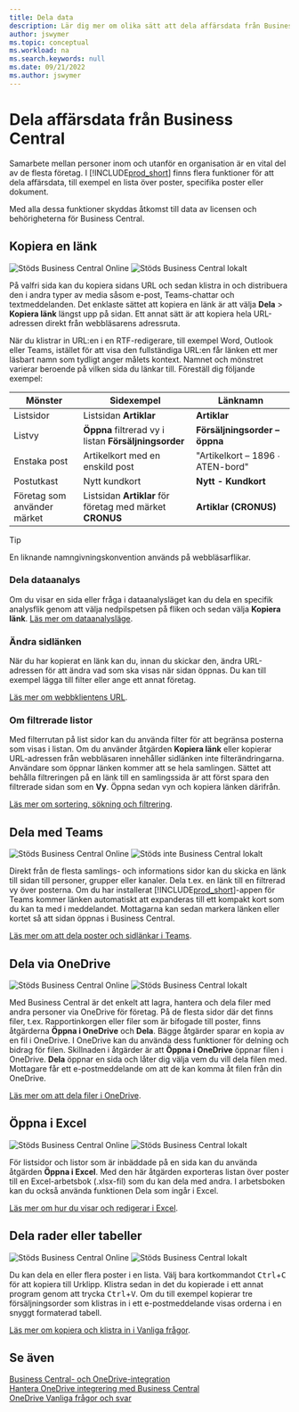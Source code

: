 ```yaml
---
title: Dela data
description: Lär dig mer om olika sätt att dela affärsdata från Business Central.
author: jswymer
ms.topic: conceptual
ms.workload: na
ms.search.keywords: null
ms.date: 09/21/2022
ms.author: jswymer
---
```

# <a name="sharing-business-data-from-business-central"></a>Dela affärsdata från Business Central

Samarbete mellan personer inom och utanför en organisation är en vital del av de flesta företag. I [!INCLUDE[prod_short](includes/prod_short.md)] finns flera funktioner för att dela affärsdata, till exempel en lista över poster, specifika poster eller dokument. <!--, with others&mdash;even those people who don't have a Business Central license in some cases.-->

Med alla dessa funktioner skyddas åtkomst till data av licensen och behörigheterna för Business Central.

## <a name="copying-a-link"></a>Kopiera en länk

![Stöds](media/check.png) Business Central Online ![Stöds](media/check.png) Business Central lokalt

På valfri sida kan du kopiera sidans URL och sedan klistra in och distribuera den i andra typer av media såsom e-post, Teams-chattar och textmeddelanden. Det enklaste sättet att kopiera en länk är att välja **Dela** > **Kopiera länk** längst upp på sidan. Ett annat sätt är att kopiera hela URL-adressen direkt från webbläsarens adressruta.

När du klistrar in URL:en i en RTF-redigerare, till exempel Word, Outlook eller Teams, istället för att visa den fullständiga URL:en får länken ett mer läsbart namn som tydligt anger målets kontext. Namnet och mönstret varierar beroende på vilken sida du länkar till. Föreställ dig följande exempel:

|Mönster|Sidexempel|Länknamn|
|-|-|-|
|Listsidor|Listsidan **Artiklar** | **Artiklar**|
|Listvy| **Öppna** filtrerad vy i listan **Försäljningsorder**|**Försäljningsorder – öppna**|
| Enstaka post|Artikelkort med en enskild post|"Artikelkort – 1896 ∙ ATEN-bord"|
|Postutkast| Nytt kundkort|**Nytt - Kundkort**|
|Företag som använder märket|Listsidan **Artiklar** för företag med märket **CRONUS**| **Artiklar (CRONUS)**|

> [!TIP]
> En liknande namngivningskonvention används på webbläsarflikar.

### <a name="share-data-analysis"></a>Dela dataanalys
Om du visar en sida eller fråga i dataanalysläget kan du dela en specifik analysflik genom att välja nedpilspetsen på fliken och sedan välja **Kopiera länk**. [Läs mer om dataanalysläge](analysis-mode.md). 

### <a name="modify-the-page-link"></a>Ändra sidlänken

När du har kopierat en länk kan du, innan du skickar den, ändra URL-adressen för att ändra vad som ska visas när sidan öppnas. Du kan till exempel lägga till filter eller ange ett annat företag.

[Läs mer om webbklientens URL](/dynamics365/business-central/dev-itpro/developer/devenv-web-client-urls).

### <a name="about-filtered-lists"></a>Om filtrerade listor

Med filterrutan på list sidor kan du använda filter för att begränsa posterna som visas i listan. Om du använder åtgärden **Kopiera länk** eller kopierar URL-adressen från webbläsaren innehåller sidlänken inte filterändringarna. Användare som öppnar länken kommer att se hela samlingen. Sättet att behålla filtreringen på en länk till en samlingssida är att först spara den filtrerade sidan som en **Vy**. Öppna sedan vyn och kopiera länken därifrån.

[Läs mer om sortering, sökning och filtrering](ui-enter-criteria-filters.md).

## <a name="sharing-to-teams"></a>Dela med Teams

![Stöds](media/check.png) Business Central Online ![Stöds inte](media/x-icon.png) Business Central lokalt

Direkt från de flesta samlings- och informations sidor kan du skicka en länk till sidan till personer, grupper eller kanaler. Dela t.ex. en länk till en filtrerad vy över posterna. Om du har installerat [!INCLUDE[prod_short](includes/prod_short.md)]-appen för Teams kommer länken automatiskt att expanderas till ett kompakt kort som du kan ta med i meddelandet. Mottagarna kan sedan markera länken eller kortet så att sidan öppnas i Business Central.

[Läs mer om att dela poster och sidlänkar i Teams](across-working-with-teams.md).

## <a name="sharing-through-onedrive"></a>Dela via OneDrive

![Stöds](media/check.png) Business Central Online ![Stöds](media/check.png) Business Central lokalt

Med Business Central är det enkelt att lagra, hantera och dela filer med andra personer via OneDrive för företag. På de flesta sidor där det finns filer, t.ex. Rapportinkorgen eller filer som är bifogade till poster, finns åtgärderna **Öppna i OneDrive** och **Dela**. Bägge åtgärder sparar en kopia av en fil i OneDrive. I OneDrive kan du använda dess funktioner för delning och bidrag för filen. Skillnaden i åtgärder är att **Öppna i OneDrive** öppnar filen i OneDrive. **Dela** öppnar en sida och låter dig välja vem du vill dela filen med. Mottagare får ett e-postmeddelande om att de kan komma åt filen från din OneDrive.

[Läs mer om att dela filer i OneDrive](across-share-onedrive.md).

## <a name="opening-in-excel"></a>Öppna i Excel

![Stöds](media/check.png) Business Central Online ![Stöds](media/check.png) Business Central lokalt

För listsidor och listor som är inbäddade på en sida kan du använda åtgärden **Öppna i Excel**. Med den här åtgärden exporteras listan över poster till en Excel-arbetsbok (.xlsx-fil) som du kan dela med andra. I arbetsboken kan du också använda funktionen Dela som ingår i Excel.

[Läs mer om hur du visar och redigerar i Excel](across-work-with-excel.md).

## <a name="sharing-rows-or-tables"></a>Dela rader eller tabeller

![Stöds](media/check.png) Business Central Online ![Stöds](media/check.png) Business Central lokalt

Du kan dela en eller flera poster i en lista. Välj bara kortkommandot <kbd>Ctrl</kbd>+<kbd>C</kbd> för att kopiera till Urklipp. Klistra sedan in det du kopierade i ett annat program genom att trycka <kbd>Ctrl</kbd>+<kbd>V</kbd>. Om du till exempel kopierar tre försäljningsorder som klistras in i ett e-postmeddelande visas orderna i en snyggt formaterad tabell.

[Läs mer om kopiera och klistra in i Vanliga frågor](faq-copy-paste.yml).

## <a name="see-also"></a>Se även

[Business Central- och OneDrive-integration](across-onedrive-overview.md)  
[Hantera OneDrive integrering med Business Central](admin-onedrive-integration.md)  
[OneDrive Vanliga frågor och svar](admin-onedrive-faq.md)
